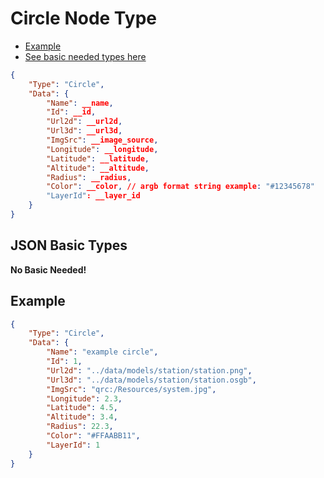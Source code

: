 # Circle Node Type

- [Example](#example)
- [See basic needed types here](#json-basic-types)

```JSON
{
    "Type": "Circle",
    "Data": {
        "Name": __name,  
        "Id": __id,
        "Url2d": __url2d,
        "Url3d": __url3d,
        "ImgSrc": __image_source,
        "Longitude": __longitude, 
        "Latitude": __latitude, 
        "Altitude": __altitude,
        "Radius": __radius,
        "Color": __color, // argb format string example: "#12345678"
        "LayerId": __layer_id
    }
}
```

## JSON Basic Types 

**No Basic Needed!**

## Example

```JSON
{
    "Type": "Circle",
    "Data": {
        "Name": "example circle",  
        "Id": 1,
        "Url2d": "../data/models/station/station.png",
        "Url3d": "../data/models/station/station.osgb",
        "ImgSrc": "qrc:/Resources/system.jpg",
        "Longitude": 2.3, 
        "Latitude": 4.5, 
        "Altitude": 3.4,
        "Radius": 22.3,
        "Color": "#FFAABB11",
        "LayerId": 1
    }
}
```